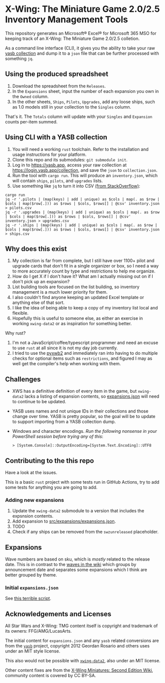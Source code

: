 # X-Wing: The Miniature Game 2.0/2.5 Inventory Management Tools

This repository generates an Microsoft® Excel® for Microsoft 365 MSO for keeping
track of an X-Wing: The Miniature Game 2.0/2.5 colletion.

As a command line interface (CLI), it gives you the ability to take your raw
[yasb collection](https://login.yasb.app/collection) and dump it to a `json`
file that can be further processed with something `jq`.

## Using the produced spreadsheet

1. Download the spreadsheet from the `Releases`.
1. In the `Expansions` sheet, input the number of each expansion you own in the
   `Owned` column.
1. In the other sheets, `Ships`, `Pilots`, `Upgrades`, add any loose ships, such
   as 1.0 models still in your collection to the `Singles` column.

That's it. The `Totals` column will update with your `Singles` and `Expansion`
counts per-item summed.

## Using CLI with a YASB collection

1. You will need a working `rust` toolchain. Refer to the installation and usage instructions for your platform.
1. Clone this repo and its submodules: `git submodule init`.
1. Log in to <https://yasb.app>, access your raw collection at <https://login.yasb.app/collection>, and save the `json` to `collection.json`.
1. Run the tool with `cargo run`. This will produce an `inventory.json`, which will contain
   `ships`, `pilots`, and `upgrades` lists.
1. Use something like `jq` to turn it into CSV [(from StackOverflow)](https://stackoverflow.com/questions/32960857/how-to-convert-arbitrary-simple-json-to-csv-using-jq):

```shell
cargo run
jq -r '.pilots | (map(keys) | add | unique) as $cols | map(. as $row | $cols | map($row[.])) as $rows | $cols, $rows[] | @csv' inventory.json > pilots.csv
jq -r '.upgrades | (map(keys) | add | unique) as $cols | map(. as $row | $cols | map($row[.])) as $rows | $cols, $rows[] | @csv' inventory.json > upgrades.csv
jq -r '.ships | (map(keys) | add | unique) as $cols | map(. as $row | $cols | map($row[.])) as $rows | $cols, $rows[] | @csv' inventory.json > ships.csv
```

## Why does this exist

1. My collection is far from complete, but I still have over 1100+ pilot and
   upgrade cards that don't fit in a single organizer
   or box, so I need a way to more accurately count by type and restrictions to
   help me organize.
1. How do I get X if I don't have it? What am I actually missing out
   on if I don't pick up an expansion?
1. List building tools are focused on the list building, so inventory management
   is a much lower priority for them.
1. I also couldn't find anyone keeping an updated Excel template or anything else
   of that sort.
1. I like the idea of being able to keep a copy of my inventory list local and
   flexible.
1. Hopefully this is useful to someone else, as either an exercise in working
  `xwing-data2` or as inspiration for something better.

Why rust?

1. I'm not a JavaScript/coffee/typescript programmer and need an excuse
   to use `rust` at all since it is not my day job currently.
2. I tried to use the [pyxwb2](https://pypi.org/project/pyxwb2/) and immediately
   ran into having to do multiple checks for optional items such as `restrictions`,
   and figured I may as well get the compiler's help when working with them.

## Challenges

* XWS has a definitive definition of every item in the game, but `xwing-data2`
  lacks a listing of expansion contents, so
  [expansions.json](src/expansions/expansions.json) will need to continue to be
  updated.
* YASB uses names and not unique IDs in their collections and those change over
  time. YASB is pretty popular, so the goal will be to update to support
  importing from a YASB collection dump.
* Windows and character encodings. *Run the following nonsense in your PowerShell
  session before trying any of this*:

  ```shell
  > [System.Console]::OutputEncoding=[System.Text.Encoding]::UTF8
  ```

## Contributing to the this repo

Have a look at the issues.

This is a basic `rust` project with some tests run in GitHub Actions, try to add
some tests for anything you are going to add.

### Adding new expansions

1. Update the `xwing-data2` submodule to a version that includes the expsnsion
   contents.
1. Add expansion to [src/expansions/expansions.json](src/expansions/expansions.json).
1. TODO
1. Check if any ships can be removed from the `swzunreleased` placeholder.

## Expansions

Wave numbers are based on sku, which is *mostly* related to the release date.
This is in contrast to the [waves in the wiki](https://xwing-miniatures-second-edition.fandom.com/wiki/Products)
which groups by announcement date and separates some expansions which I think
are better grouped by theme.

### Initial `expansions.json`

See [this terrible script](https://github.com/awsaba/xwing/blob/awsaba/xws-content-dumper/coffeescripts/content/dump-content.coffee).

## Acknowledgements and Licenses

All Star Wars and X-Wing: TMG content itself is copyright and trademark of its
owners: FFG/AMG/LucasArts.

The initial content for `expansions.json` and any `yasb` related conversions
are from the [`yasb`](https://github.com/raithos) project, copyright
2012 Geordan Rosario and others uses under an MIT style license.

This also would not be possible with [`xwing-data2`], also under an MIT license.

Other content fixes are from the [X-Wing Miniatures: Second Edition Wiki](https://xwing-miniatures-second-edition.fandom.com/wiki/X-Wing_Miniatures:_Second_Edition_Wiki),
community content is covered by CC BY-SA.

[`xwing-data2`]: https://github.com/guidokessels/xwing-data2
